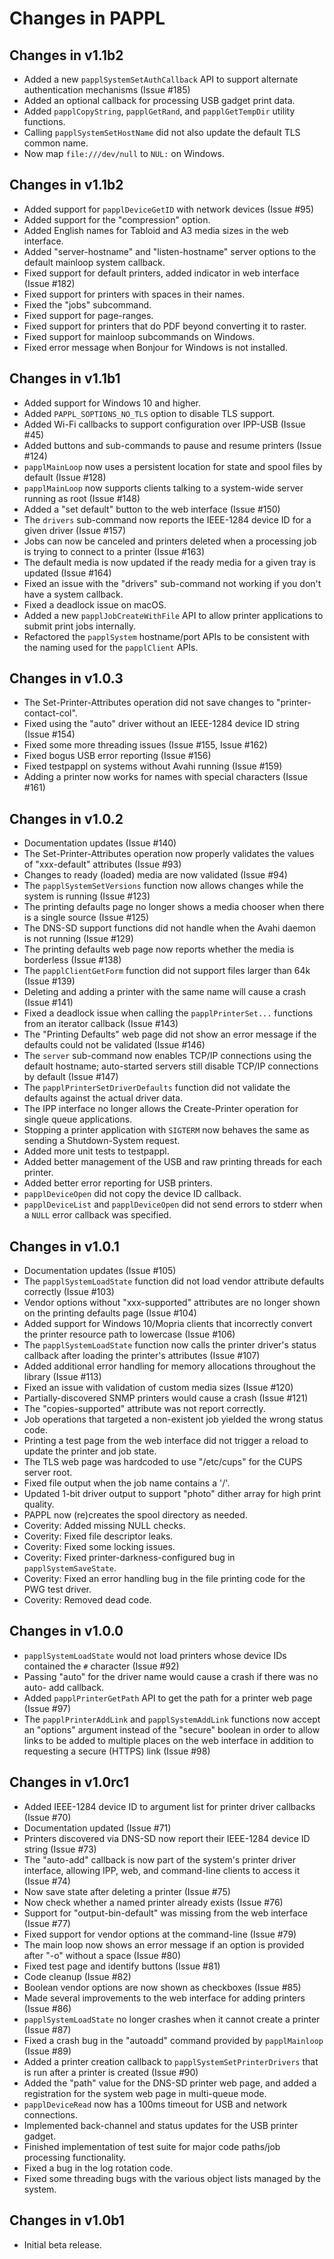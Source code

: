 Changes in PAPPL
================

Changes in v1.1b2
-----------------

- Added a new `papplSystemSetAuthCallback` API to support alternate
  authentication mechanisms (Issue #185)
- Added an optional callback for processing USB gadget print data.
- Added `papplCopyString`, `papplGetRand`, and `papplGetTempDir` utility
  functions.
- Calling `papplSystemSetHostName` did not also update the default TLS common
  name.
- Now map `file:///dev/null` to `NUL:` on Windows.


Changes in v1.1b2
-----------------

- Added support for `papplDeviceGetID` with network devices (Issue #95)
- Added support for the "compression" option.
- Added English names for Tabloid and A3 media sizes in the web interface.
- Added "server-hostname" and "listen-hostname" server options to the default
  mainloop system callback.
- Fixed support for default printers, added indicator in web interface
  (Issue #182)
- Fixed support for printers with spaces in their names.
- Fixed the "jobs" subcommand.
- Fixed support for page-ranges.
- Fixed support for printers that do PDF beyond converting it to raster.
- Fixed support for mainloop subcommands on Windows.
- Fixed error message when Bonjour for Windows is not installed.


Changes in v1.1b1
-----------------

- Added support for Windows 10 and higher.
- Added `PAPPL_SOPTIONS_NO_TLS` option to disable TLS support.
- Added Wi-Fi callbacks to support configuration over IPP-USB (Issue #45)
- Added buttons and sub-commands to pause and resume printers (Issue #124)
- `papplMainLoop` now uses a persistent location for state and spool files by
  default (Issue #128)
- `papplMainLoop` now supports clients talking to a system-wide server running
  as root (Issue #148)
- Added a "set default" button to the web interface (Issue #150)
- The `drivers` sub-command now reports the IEEE-1284 device ID for a given
  driver (Issue #157)
- Jobs can now be canceled and printers deleted when a processing job is trying
  to connect to a printer (Issue #163)
- The default media is now updated if the ready media for a given tray is
  updated (Issue #164)
- Fixed an issue with the "drivers" sub-command not working if you don't have a
  system callback.
- Fixed a deadlock issue on macOS.
- Added a new `papplJobCreateWithFile` API to allow printer applications to
  submit print jobs internally.
- Refactored the `papplSystem` hostname/port APIs to be consistent with the
  naming used for the `papplClient` APIs.


Changes in v1.0.3
-----------------

- The Set-Printer-Attributes operation did not save changes to
  "printer-contact-col".
- Fixed using the "auto" driver without an IEEE-1284 device ID string
  (Issue #154)
- Fixed some more threading issues (Issue #155, Issue #162)
- Fixed bogus USB error reporting (Issue #156)
- Fixed testpappl on systems without Avahi running (Issue #159)
- Adding a printer now works for names with special characters (Issue #161)


Changes in v1.0.2
-----------------

- Documentation updates (Issue #140)
- The Set-Printer-Attributes operation now properly validates the values of
  "xxx-default" attributes (Issue #93)
- Changes to ready (loaded) media are now validated (Issue #94)
- The `papplSystemSetVersions` function now allows changes while the system is
  running (Issue #123)
- The printing defaults page no longer shows a media chooser when there is a
  single source (Issue #125)
- The DNS-SD support functions did not handle when the Avahi daemon is not
  running (Issue #129)
- The printing defaults web page now reports whether the media is borderless
  (Issue #138)
- The `papplClientGetForm` function did not support files larger than 64k
  (Issue #139)
- Deleting and adding a printer with the same name will cause a crash
  (Issue #141)
- Fixed a deadlock issue when calling the `papplPrinterSet...` functions from
  an iterator callback (Issue #143)
- The "Printing Defaults" web page did not show an error message if the
  defaults could not be validated (Issue #146)
- The `server` sub-command now enables TCP/IP connections using the default
  hostname; auto-started servers still disable TCP/IP connections by default
  (Issue #147)
- The `papplPrinterSetDriverDefaults` function did not validate the defaults
  against the actual driver data.
- The IPP interface no longer allows the Create-Printer operation for single
  queue applications.
- Stopping a printer application with `SIGTERM` now behaves the same as sending
  a Shutdown-System request.
- Added more unit tests to testpappl.
- Added better management of the USB and raw printing threads for each printer.
- Added better error reporting for USB printers.
- `papplDeviceOpen` did not copy the device ID callback.
- `papplDeviceList` and `papplDeviceOpen` did not send errors to stderr when a
  `NULL` error callback was specified.


Changes in v1.0.1
-----------------

- Documentation updates (Issue #105)
- The `papplSystemLoadState` function did not load vendor attribute defaults
  correctly (Issue #103)
- Vendor options without "xxx-supported" attributes are no longer shown on the
  printing defaults page (Issue #104)
- Added support for Windows 10/Mopria clients that incorrectly convert the
  printer resource path to lowercase (Issue #106)
- The `papplSystemLoadState` function now calls the printer driver's status
  callback after loading the printer's attributes (Issue #107)
- Added additional error handling for memory allocations throughout the library
  (Issue #113)
- Fixed an issue with validation of custom media sizes (Issue #120)
- Partially-discovered SNMP printers would cause a crash (Issue #121)
- The "copies-supported" attribute was not report correctly.
- Job operations that targeted a non-existent job yielded the wrong status code.
- Printing a test page from the web interface did not trigger a reload to update
  the printer and job state.
- The TLS web page was hardcoded to use "/etc/cups" for the CUPS server root.
- Fixed file output when the job name contains a '/'.
- Updated 1-bit driver output to support "photo" dither array for high print
  quality.
- PAPPL now (re)creates the spool directory as needed.
- Coverity: Added missing NULL checks.
- Coverity: Fixed file descriptor leaks.
- Coverity: Fixed some locking issues.
- Coverity: Fixed printer-darkness-configured bug in `papplSystemSaveState`.
- Coverity: Fixed an error handling bug in the file printing code for the PWG
  test driver.
- Coverity: Removed dead code.


Changes in v1.0.0
-----------------

- `papplSystemLoadState` would not load printers whose device IDs contained the
  `#` character (Issue #92)
- Passing "auto" for the driver name would cause a crash if there was no auto-
  add callback.
- Added `papplPrinterGetPath` API to get the path for a printer web page
  (Issue #97)
- The `papplPrinterAddLink` and `papplSystemAddLink` functions now accept an
  "options" argument instead of the "secure" boolean in order to allow links to
  be added to multiple places on the web interface in addition to requesting a
  secure (HTTPS) link (Issue #98)


Changes in v1.0rc1
------------------

- Added IEEE-1284 device ID to argument list for printer driver callbacks
  (Issue #70)
- Documentation updated (Issue #71)
- Printers discovered via DNS-SD now report their IEEE-1284 device ID string
  (Issue #73)
- The "auto-add" callback is now part of the system's printer driver interface,
  allowing IPP, web, and command-line clients to access it (Issue #74)
- Now save state after deleting a printer (Issue #75)
- Now check whether a named printer already exists (Issue #76)
- Support for "output-bin-default" was missing from the web interface
  (Issue #77)
- Fixed support for vendor options at the command-line (Issue #79)
- The main loop now shows an error message if an option is provided after "-o"
  without a space (Issue #80)
- Fixed test page and identify buttons (Issue #81)
- Code cleanup (Issue #82)
- Boolean vendor options are now shown as checkboxes (Issue #85)
- Made several improvements to the web interface for adding printers (Issue #86)
- `papplSystemLoadState` no longer crashes when it cannot create a printer
  (Issue #87)
- Fixed a crash bug in the "autoadd" command provided by `papplMainloop`
  (Issue #89)
- Added a printer creation callback to `papplSystemSetPrinterDrivers` that is
  run after a printer is created (Issue #90)
- Added the "path" value for the DNS-SD printer web page, and added a
  registration for the system web page in multi-queue mode.
- `papplDeviceRead` now has a 100ms timeout for USB and network connections.
- Implemented back-channel and status updates for the USB printer gadget.
- Finished implementation of test suite for major code paths/job processing
  functionality.
- Fixed a bug in the log rotation code.
- Fixed some threading bugs with the various object lists managed by the
  system.


Changes in v1.0b1
-----------------

- Initial beta release.
